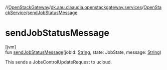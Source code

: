 //[OpenStackGateway](../../../index.md)/[dk.aau.claaudia.openstackgateway.services](../index.md)/[OpenStackService](index.md)/[sendJobStatusMessage](send-job-status-message.md)

# sendJobStatusMessage

[jvm]\
fun [sendJobStatusMessage](send-job-status-message.md)(jobId: [String](https://kotlinlang.org/api/latest/jvm/stdlib/kotlin/-string/index.html), state: JobState, message: [String](https://kotlinlang.org/api/latest/jvm/stdlib/kotlin/-string/index.html))

This sends a JobsControlUpdateRequest to ucloud.

